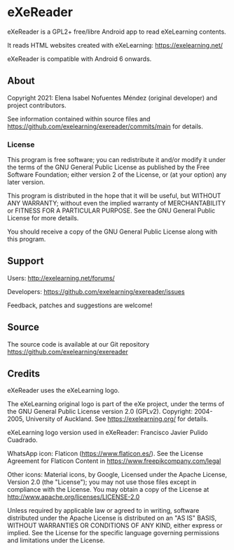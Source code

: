 # eXeReader

eXeReader is a GPL2+ free/libre Android app to read eXeLearning contents.

It reads HTML websites created with eXeLearning: https://exelearning.net/

eXeReader is compatible with Android 6 onwards.

## About

Copyright 2021: Elena Isabel Nofuentes Méndez (original developer) and project contributors.  

See information contained within source files and https://github.com/exelearning/exereader/commits/main for details.

### License

This program is free software; you can redistribute it and/or modify 
it under the terms of the GNU General Public License as published by
the Free Software Foundation; either version 2 of the License, or
(at your option) any later version.

This program is distributed in the hope that it will be useful,
but WITHOUT ANY WARRANTY; without even the implied warranty of
MERCHANTABILITY or FITNESS FOR A PARTICULAR PURPOSE.  See the
GNU General Public License for more details.

You should receive a copy of the GNU General Public License
along with this program.

## Support

Users: http://exelearning.net/forums/

Developers: https://github.com/exelearning/exereader/issues

Feedback, patches and suggestions are welcome!

## Source

The source code is available at our Git repository
https://github.com/exelearning/exereader

## Credits

eXeReader uses the eXeLearning logo.

The eXeLearning original logo is part of the eXe project, under the 
terms of the GNU General Public License version 2.0 (GPLv2). 
Copyright: 2004-2005, University of Auckland.
See https://exelearning.org/ for details.

eXeLearning logo version used in eXeReader: Francisco Javier Pulido Cuadrado.

WhatsApp icon: Flaticon (https://www.flaticon.es/). 
See the License Agreement for Flaticon Content in https://www.freepikcompany.com/legal

Other icons: Material icons, by Google, Licensed under the Apache License, Version 2.0 (the "License");
you may not use those files except in compliance with the License.
You may obtain a copy of the License at http://www.apache.org/licenses/LICENSE-2.0

Unless required by applicable law or agreed to in writing, software
distributed under the Apache License is distributed on an "AS IS" BASIS,
WITHOUT WARRANTIES OR CONDITIONS OF ANY KIND, either express or implied.
See the License for the specific language governing permissions and
limitations under the License.